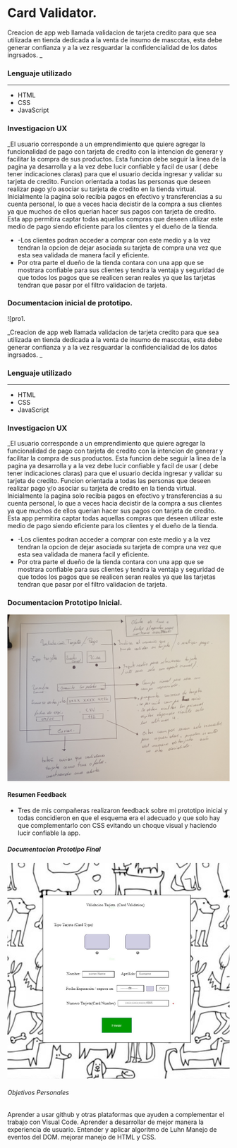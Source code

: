 # Card Validator.

Creacion de app web llamada validacion de tarjeta credito para que sea utilizada en tienda dedicada a la venta de insumo de mascotas, esta debe generar confianza y a la vez resguardar la confidencialidad de los datos ingrsados. \_

### Lenguaje utilizado

---

- HTML
- CSS
- JavaScript

### Investigacion UX

\_El usuario corresponde a un emprendimiento que quiere agregar la funcionalidad de pago con tarjeta de credito con la intencion de generar y facilitar la compra de sus productos. Esta funcion debe seguir la linea de la pagina ya desarrolla y a la vez debe lucir confiable y facil de usar ( debe tener indicaciones claras) para que el usuario decida ingresar y validar su tarjeta de credito. Funcion orientada a todas las personas que deseen realizar pago y/o asociar su tarjeta de credito en la tienda virtual.
Inicialmente la pagina solo recibia pagos en efectivo y transferencias a su cuenta personal, lo que a veces hacia decistir de la compra a sus clientes ya que muchos de ellos querian hacer sus pagos con tarjeta de credito. Esta app permitira captar todas aquellas compras que deseen utilizar este medio de pago siendo eficiente para los clientes y el dueño de la tienda.

- -Los clientes podran acceder a comprar con este medio y a la vez tendran la opcion de dejar asociada su tarjeta de compra una vez que esta sea validada de manera facil y eficiente.
- Por otra parte el dueño de la tienda contara con una app que se mostrara confiable para sus clientes y tendra la ventaja y seguridad de que todos los pagos que se realicen seran reales ya que las tarjetas tendran que pasar por el filtro validacion de tarjeta.

### Documentacion inicial de prototipo.

![pro1.

_Creacion de app web llamada validacion de tarjeta credito para que sea utilizada en tienda dedicada a la venta de insumo de mascotas, esta debe generar confianza y a la vez resguardar la confidencialidad de los datos ingrsados. _

### Lenguaje utilizado

---

- HTML
- CSS
- JavaScript

### Investigacion UX

\_El usuario corresponde a un emprendimiento que quiere agregar la funcionalidad de pago con tarjeta de credito con la intencion de generar y facilitar la compra de sus productos. Esta funcion debe seguir la linea de la pagina ya desarrolla y a la vez debe lucir confiable y facil de usar ( debe tener indicaciones claras) para que el usuario decida ingresar y validar su tarjeta de credito. Funcion orientada a todas las personas que deseen realizar pago y/o asociar su tarjeta de credito en la tienda virtual.
Inicialmente la pagina solo recibia pagos en efectivo y transferencias a su cuenta personal, lo que a veces hacia decistir de la compra a sus clientes ya que muchos de ellos querian hacer sus pagos con tarjeta de credito. Esta app permitira captar todas aquellas compras que deseen utilizar este medio de pago siendo eficiente para los clientes y el dueño de la tienda.

- -Los clientes podran acceder a comprar con este medio y a la vez tendran la opcion de dejar asociada su tarjeta de compra una vez que esta sea validada de manera facil y eficiente.
- Por otra parte el dueño de la tienda contara con una app que se mostrara confiable para sus clientes y tendra la ventaja y seguridad de que todos los pagos que se realicen seran reales ya que las tarjetas tendran que pasar por el filtro validacion de tarjeta.

### Documentacion Prototipo Inicial.

![prototipo](https://github.com/nicolarabarca/SCL017-card-validation/blob/master/src/protipopapel.jpg)


#### Resumen Feedback

- Tres de mis compañeras realizaron feedback sobre mi prototipo inicial y todas concidieron en que el esquema era el adecuado y que solo hay que complementarlo con CSS evitando un choque visual y haciendo lucir confiable la app.

##### Documentacion Prototipo Final

![prototipo](https://github.com/nicolarabarca/SCL017-card-validation/blob/master/src/imagenes/prototipo.jpg)

###### Objetivos Personales

Aprender a usar github y otras plataformas que ayuden a complementar el trabajo con Visual Code. 
Aprender a desarrollar de mejor manera la experiencia de usuario.
Entender y aplicar algoritmo de Luhn
Manejo de eventos del DOM.
mejorar manejo de HTML y CSS.

